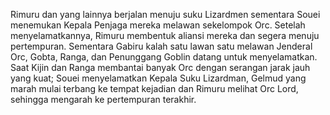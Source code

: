 Rimuru dan yang lainnya berjalan menuju suku Lizardmen sementara Souei menemukan Kepala Penjaga mereka melawan sekelompok Orc. Setelah menyelamatkannya, Rimuru membentuk aliansi mereka dan segera menuju pertempuran. Sementara Gabiru kalah satu lawan satu melawan Jenderal Orc, Gobta, Ranga, dan Penunggang Goblin datang untuk menyelamatkan. Saat Kijin dan Ranga membantai banyak Orc dengan serangan jarak jauh yang kuat; Souei menyelamatkan Kepala Suku Lizardman, Gelmud yang marah mulai terbang ke tempat kejadian dan Rimuru melihat Orc Lord, sehingga mengarah ke pertempuran terakhir.
